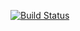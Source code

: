 
[![Build Status](https://travis-ci.org/brharrington/snap-plugin-collector-file.svg)](https://travis-ci.org/brharrington/snap-plugin-collector-file/builds)
